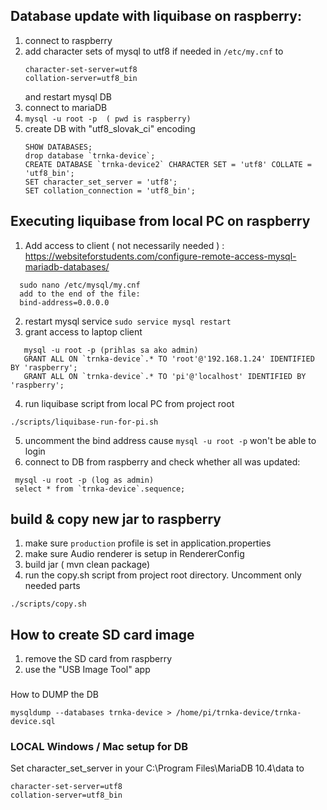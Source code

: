 ## Database update with liquibase on raspberry: 
1. connect to raspberry
2. add character sets of mysql to utf8 if needed in ```/etc/my.cnf``` to
   ```
   character-set-server=utf8 
   collation-server=utf8_bin
   ```
   and restart mysql DB      
2. connect to mariaDB
3. ```mysql -u root -p  ( pwd is raspberry)```
4. create DB with "utf8_slovak_ci" encoding
   ```
   SHOW DATABASES;
   drop database `trnka-device`;
   CREATE DATABASE `trnka-device2` CHARACTER SET = 'utf8' COLLATE = 'utf8_bin';
   SET character_set_server = 'utf8';
   SET collation_connection = 'utf8_bin';
   ```
## Executing liquibase from local PC on raspberry
1. Add access to client ( not necessarily needed ) : https://websiteforstudents.com/configure-remote-access-mysql-mariadb-databases/
 ```
   sudo nano /etc/mysql/my.cnf
   add to the end of the file:
   bind-address=0.0.0.0
```    
2. restart mysql service
   ```sudo service mysql restart``` 
3.
   grant access to laptop client 
      
```   
   mysql -u root -p (prihlas sa ako admin)
   GRANT ALL ON `trnka-device`.* TO 'root'@'192.168.1.24' IDENTIFIED BY 'raspberry';
   GRANT ALL ON `trnka-device`.* TO 'pi'@'localhost' IDENTIFIED BY 'raspberry';
```   
      
4. run liquibase script from local PC from project root
```
./scripts/liquibase-run-for-pi.sh
```
5. uncomment the bind address cause ```mysql -u root -p``` won't be able to login
6. connect to DB from raspberry and check whether all was updated:
```
 mysql -u root -p (log as admin)
 select * from `trnka-device`.sequence;
```   

## build & copy new jar to raspberry
1. make sure `production` profile is set in application.properties
2. make sure Audio renderer is setup in RendererConfig
3. build jar ( mvn clean package)
4. run the copy.sh script from project root directory. Uncomment only needed parts
```
./scripts/copy.sh
```


## How to create SD card image
1. remove the SD card from raspberry
2. use the "USB Image Tool" app

   
###
   How to DUMP the DB
   ```
   mysqldump --databases trnka-device > /home/pi/trnka-device/trnka-device.sql
   ```
   
   
   
### LOCAL Windows / Mac setup for DB ###
Set character_set_server in your C:\Program Files\MariaDB 10.4\data to
   ```
   character-set-server=utf8 
   collation-server=utf8_bin
   ```


